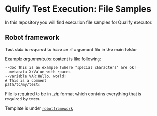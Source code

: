 
Qulify Test Execution: File Samples
==================================
In this repository you will find execution file samples for Qualify executor. 

Robot framework
----------------

Test data is required to have an rf argument file in the main folder.

Example *arguments.txt* content is like following:

    --doc This is an example (where "special characters" are ok!)
    --metadata X:Value with spaces
    --variable VAR:Hello, world!
    # This is a comment
    path/to/my/tests

File is required to be in *.zip* format which contains everything that is required by tests.

Template is under [``robotframework``](https://github.com/Qualifylabs/testdata-samples/robotframework/)

